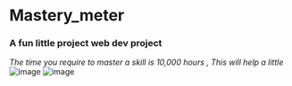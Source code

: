 # Mastery_meter

### A fun little project web dev project 
*The time you require to master a skill is 10,000 hours , This will help a little*
![image](https://github.com/mathblender17/Mastery_meter/assets/114827353/0250259f-f932-412d-84dc-a5fafee0880b)
![image](https://github.com/mathblender17/Mastery_meter/assets/114827353/aa239df8-cc93-4cc7-86c8-91281178f244)
